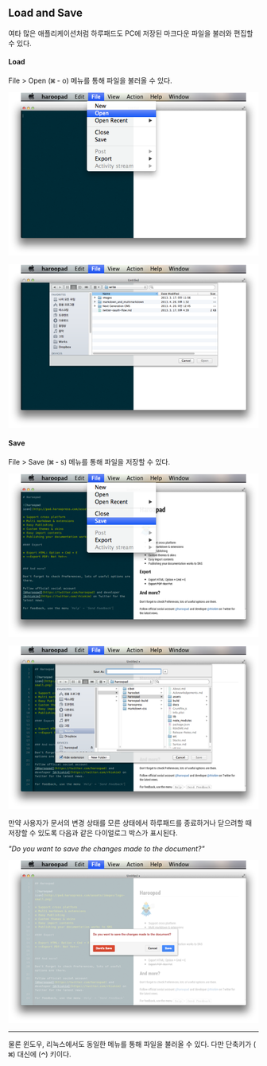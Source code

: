 ## Load and Save

여타 많은 애플리케이션처럼 하루패드도 PC에 저장된 마크다운 파일을 불러와 편집할 수 있다.

#### Load


File > Open (![](/assets/images/mac_shortcuts/ks_command.gif) - o)
메뉴를 통해 파일을 불러올 수 있다. 

![](images/open-0.png)

![](images/open.png)


#### Save

File > Save (![](/assets/images/mac_shortcuts/ks_command.gif) - s)
메뉴를 통해 파일을 저장할 수 있다. 

![](images/save-0.png)

![](images/save-1.png)

만약 사용자가 문서의 변경 상태를 모른 상태에서 하루패드를 종료하거나 닫으려할 때 저장할 수 있도록 다음과 같은 다이얼로그 박스가 표시된다.

*"Do you want to save the changes made to the document?"*

![](images/save-2.png)

---
물론 윈도우, 리눅스에서도 동일한 메뉴를 통해 파일을 불러올 수 있다. 다만 단축키가 (![](/assets/images/mac_shortcuts/ks_command.gif)) 대신에 (![ctrl](/assets/images/mac_shortcuts/ks_control.gif)) 키이다.
